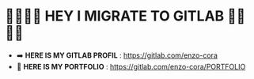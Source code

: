 # :rocket::rocket::rocket::rocket: HEY I MIGRATE TO GITLAB :rocket::rocket::rocket::rocket:

- ➡️ **HERE IS MY GITLAB PROFIL** : https://gitlab.com/enzo-cora
- 🎨 **HERE IS MY PORTFOLIO** : https://gitlab.com/enzo-cora/PORTFOLIO
